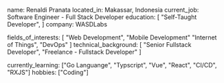 name: Renaldi Pranata
located_in: Makassar, Indonesia
current_job: Software Engineer - Full Stack Developer
education:
  [
    "Self-Taught Developer",
  ]
company: WASDLabs

fields_of_interests:
  [
    "Web Development",
    "Mobile Development"
    "Internet of Things",
    "DevOps"
  ]
technical_background:
  [
    "Senior Fullstack Developer",
    "Freelance - Fullstack Developer"
  ]
  
currently_learning: ["Go Languange", "Typscript", "Vue", "React", "CI/CD", "RXJS"]
hobbies: ["Coding"]
